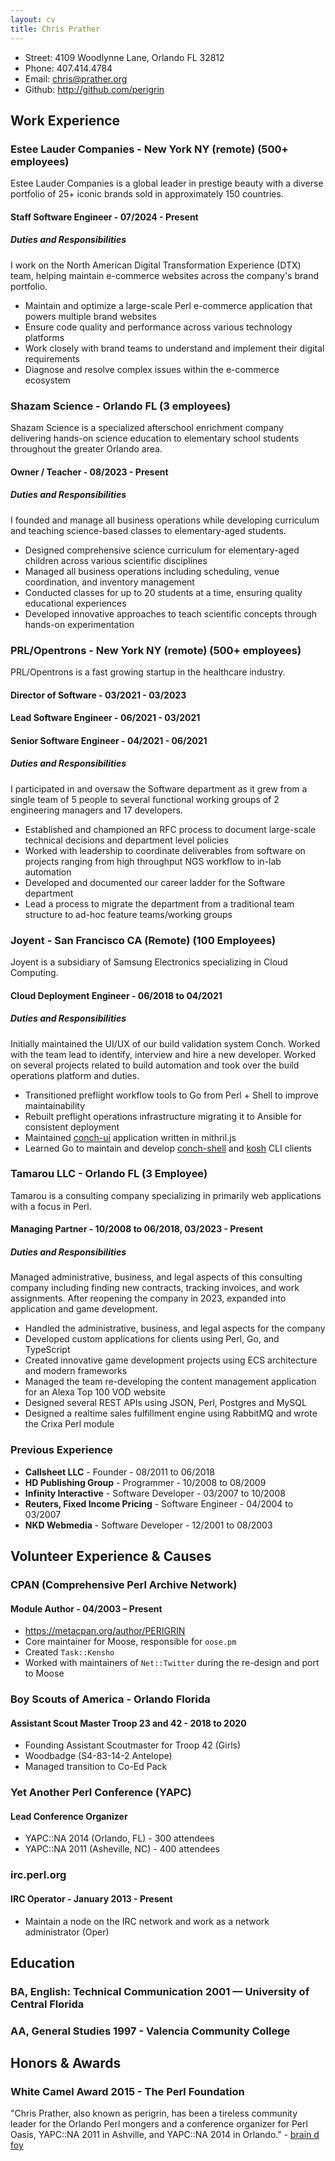 ```yaml
---
layout: cv
title: Chris Prather
---
```


* Street: 4109 Woodlynne Lane, Orlando FL 32812
* Phone: 407.414.4784
* Email: chris@prather.org
* Github: http://github.com/perigrin

## Work Experience

### Estee Lauder Companies - New York NY (remote) (500+ employees)

Estee Lauder Companies is a global leader in prestige beauty with a diverse portfolio of 25+ iconic brands sold in approximately 150 countries.

#### Staff Software Engineer - 07/2024 - Present

##### Duties and Responsibilities
I work on the North American Digital Transformation Experience (DTX) team, helping maintain e-commerce websites across the company's brand portfolio.

* Maintain and optimize a large-scale Perl e-commerce application that powers multiple brand websites
* Ensure code quality and performance across various technology platforms
* Work closely with brand teams to understand and implement their digital requirements
* Diagnose and resolve complex issues within the e-commerce ecosystem

### Shazam Science - Orlando FL (3 employees)

Shazam Science is a specialized afterschool enrichment company delivering hands-on science education to elementary school students throughout the greater Orlando area.

#### Owner / Teacher - 08/2023 - Present

##### Duties and Responsibilities
I founded and manage all business operations while developing curriculum and teaching science-based classes to elementary-aged students.

* Designed comprehensive science curriculum for elementary-aged children across various scientific disciplines
* Managed all business operations including scheduling, venue coordination, and inventory management
* Conducted classes for up to 20 students at a time, ensuring quality educational experiences
* Developed innovative approaches to teach scientific concepts through hands-on experimentation

### PRL/Opentrons - New York NY (remote) (500+ employees)

PRL/Opentrons is a fast growing startup in the healthcare industry.

#### Director of Software - 03/2021 - 03/2023
#### Lead Software Engineer - 06/2021 - 03/2021
#### Senior Software Engineer - 04/2021 - 06/2021

##### Duties and Responsibilities
I participated in and oversaw the Software department as it grew from a single team of 5 people to several functional working groups of 2 engineering managers and 17 developers.

* Established and championed an RFC process to document large-scale technical decisions and department level policies
* Worked with leadership to coordinate deliverables from software on projects ranging from high throughput NGS workflow to in-lab automation
* Developed and documented our career ladder for the Software department
* Lead a process to migrate the department from a traditional team structure to ad-hoc feature teams/working groups

### Joyent - San Francisco CA (Remote) (100 Employees)

Joyent is a subsidiary of Samsung Electronics specializing in Cloud Computing.

#### Cloud Deployment Engineer - 06/2018 to 04/2021

##### Duties and Responsibilities
Initially maintained the UI/UX of our build validation system Conch. Worked with the team lead to identify, interview and hire a new developer. Worked on several projects related to build automation and took over the build operations platform and duties.

* Transitioned preflight workflow tools to Go from Perl + Shell to improve maintainability
* Rebuilt preflight operations infrastructure migrating it to Ansible for consistent deployment
* Maintained [conch-ui](https://github.com/joyent/conch-ui) application written in mithril.js
* Learned Go to maintain and develop [conch-shell](https://github.com/joyent/conch-shell) and [kosh](https://github.com/joyent/kosh) CLI clients

### Tamarou LLC - Orlando FL (3 Employee)

Tamarou is a consulting company specializing in primarily web applications with a focus in Perl.

#### Managing Partner - 10/2008 to 06/2018, 03/2023 - Present

##### Duties and Responsibilities
Managed administrative, business, and legal aspects of this consulting company including finding new contracts, tracking invoices, and work assignments. After reopening the company in 2023, expanded into application and game development.

* Handled the administrative, business, and legal aspects for the company
* Developed custom applications for clients using Perl, Go, and TypeScript
* Created innovative game development projects using ECS architecture and modern frameworks
* Managed the team re-developing the content management application for an Alexa Top 100 VOD website
* Designed several REST APIs using JSON, Perl, Postgres and MySQL
* Designed a realtime sales fulfillment engine using RabbitMQ and wrote the Crixa Perl module

### Previous Experience

* **Callsheet LLC** - Founder - 08/2011 to 06/2018
* **HD Publishing Group** - Programmer - 10/2008 to 08/2009
* **Infinity Interactive** - Software Developer - 03/2007 to 10/2008
* **Reuters, Fixed Income Pricing** - Software Engineer - 04/2004 to 03/2007
* **NKD Webmedia** - Software Developer - 12/2001 to 08/2003

## Volunteer Experience & Causes

### CPAN (Comprehensive Perl Archive Network)
#### Module Author - 04/2003 – Present
* https://metacpan.org/author/PERIGRIN
* Core maintainer for Moose, responsible for `oose.pm`
* Created `Task::Kensho`
* Worked with maintainers of `Net::Twitter` during the re-design and port to Moose

### Boy Scouts of America - Orlando Florida
#### Assistant Scout Master Troop 23 and 42 - 2018 to 2020
* Founding Assistant Scoutmaster for Troop 42 (Girls)
* Woodbadge (S4-83-14-2 Antelope)
* Managed transition to Co-Ed Pack

### Yet Another Perl Conference (YAPC)
#### Lead Conference Organizer
* YAPC::NA 2014 (Orlando, FL) - 300 attendees
* YAPC::NA 2011 (Asheville, NC) - 400 attendees

### irc.perl.org
#### IRC Operator - January 2013 - Present
* Maintain a node on the IRC network and work as a network administrator (Oper)

## Education

### BA, English: Technical Communication 2001 — University of Central Florida

### AA, General Studies 1997 - Valencia Community College

## Honors & Awards

### White Camel Award 2015 - The Perl Foundation
"Chris Prather, also known as perigrin, has been a tireless community leader for the Orlando Perl mongers and a conference organizer for Perl Oasis, YAPC::NA 2011 in Ashville, and YAPC::NA 2014 in Orlando." - [brain d foy](http://blogs.perl.org/users/brian_d_foy/2015/12/the-white-camel-awards-2015-edition.html)
